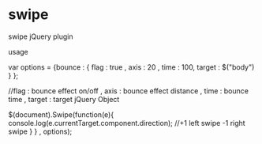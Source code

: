 # swipe
swipe  jQuery plugin

usage

var options = {bounce : {
     flag : true , axis : 20 , time : 100, target : $("body") 
  }
};

//flag : bounce effect on/off , axis : bounce effect distance , time : bounce time , target : target jQuery Object

$(document).Swipe(function(e){
  console.log(e.currentTarget.component.direction);
  //+1 left swipe -1 right swipe
  }
} , options);
